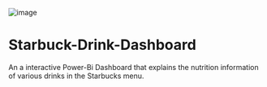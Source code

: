 
![image](https://www.pngwing.com/en/free-png-zuawk)
# Starbuck-Drink-Dashboard

An a interactive Power-Bi Dashboard that explains the nutrition information of various drinks in the Starbucks menu.
